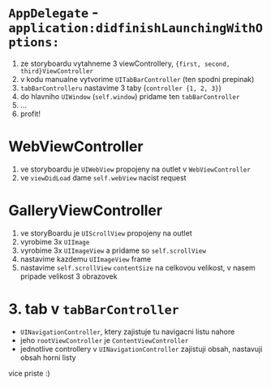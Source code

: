 # `AppDelegate` - `application:didfinishLaunchingWithOptions:`

1. ze storyboardu vytahneme 3 viewControllery, `{first, second, third}ViewController`
2. v kodu manualne vytvorime `UITabBarController` (ten spodni prepinak)
3. `tabBarControlleru` nastavime 3 taby (`controller {1, 2, 3}`)
4. do hlavniho `UIWindow` (`self.window`) pridame ten `tabBarController`
5. …
6. profit!

# WebViewController

1. ve storyboardu je `UIWebView` propojeny na outlet v `WebViewController`
2. ve `viewDidLoad` dame `self.webView` nacist request

# GalleryViewController

1. ve storyBoardu je `UIScrollView` propojeny na outlet
2. vyrobime 3x `UIImage`
3. vyrobime 3x `UIImageView` a pridame so `self.scrollView`
4. nastavime kazdemu `UIImageView` frame
5. nastavime `self.scrollView` `contentSize` na celkovou velikost, v nasem pripade velikost 3 obrazovek

# 3. tab v `tabBarController`

- `UINavigationController`, ktery zajistuje tu navigacni listu nahore
- jeho `rootViewController` je `ContentViewController` 
- jednotlive controllery v `UINavigationController` zajistuji obsah, nastavuji obsah horni listy

vice priste :)
